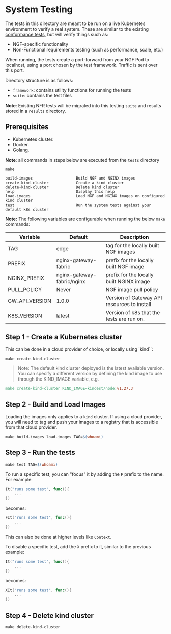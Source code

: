 # System Testing

The tests in this directory are meant to be run on a live Kubernetes environment to verify a real system. These
are similar to the existing [conformance tests](../conformance/README.md), but will verify things such as:

- NGF-specific functionality
- Non-Functional requirements testing (such as performance, scale, etc.)

When running, the tests create a port-forward from your NGF Pod to localhost, using a port chosen by the
test framework. Traffic is sent over this port.

Directory structure is as follows:

- `framework`: contains utility functions for running the tests
- `suite`: contains the test files

**Note**: Existing NFR tests will be migrated into this testing `suite` and results stored in a `results` directory.

## Prerequisites

- Kubernetes cluster.
- Docker.
- Golang.

**Note**: all commands in steps below are executed from the ```tests``` directory

```shell
make
```

```text
build-images                   Build NGF and NGINX images
create-kind-cluster            Create a kind cluster
delete-kind-cluster            Delete kind cluster
help                           Display this help
load-images                    Load NGF and NGINX images on configured kind cluster
test                           Run the system tests against your default k8s cluster
```

**Note:** The following variables are configurable when running the below `make` commands:

| Variable | Default | Description |
|----------|---------|-------------|
| TAG      | edge    | tag for the locally built NGF images |
| PREFIX   | nginx-gateway-fabric | prefix for the locally built NGF image |
| NGINX_PREFIX | nginx-gateway-fabric/nginx | prefix for the locally built NGINX image |
| PULL_POLICY | Never | NGF image pull policy |
| GW_API_VERSION | 1.0.0 | Version of Gateway API resources to install |
| K8S_VERSION | latest | Version of k8s that the tests are run on. |

## Step 1 - Create a Kubernetes cluster

This can be done in a cloud provider of choice, or locally using `kind``:

```makefile
make create-kind-cluster
```

> Note: The default kind cluster deployed is the latest available version. You can specify a different version by
> defining the kind image to use through the KIND_IMAGE variable, e.g.

```makefile
make create-kind-cluster KIND_IMAGE=kindest/node:v1.27.3
```

## Step 2 - Build and Load Images

Loading the images only applies to a `kind` cluster. If using a cloud provider, you will need to tag and push
your images to a registry that is accessible from that cloud provider.

```makefile
make build-images load-images TAG=$(whoami)
```

## Step 3 - Run the tests

```makefile
make test TAG=$(whoami)
```

To run a specific test, you can "focus" it by adding the `F` prefix to the name. For example:

```go
It("runs some test", func(){
    ...
})
```

becomes:

```go
FIt("runs some test", func(){
    ...
})
```

This can also be done at higher levels like `Context`.

To disable a specific test, add the `X` prefix to it, similar to the previous example:

```go
It("runs some test", func(){
    ...
})
```

becomes:

```go
XIt("runs some test", func(){
    ...
})
```

## Step 4 - Delete kind cluster

```makefile
make delete-kind-cluster
```
